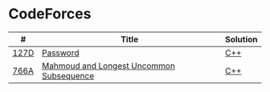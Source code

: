 # CodeForces

| # | Title | Solution |
| --- | --- | --- |
| [127D](http://codeforces.com/contest/127/problem/D) | [Password](http://codeforces.com/contest/127/problem/D) | [C++](https://github.com/yuanhui-yang/CodeForces/blob/master/127D.cpp) |
| [766A](http://codeforces.com/problemset/problem/766/A) | [Mahmoud and Longest Uncommon Subsequence](http://codeforces.com/problemset/problem/766/A) | [C++](https://github.com/yuanhui-yang/CodeForces/blob/master/766A.cpp) |